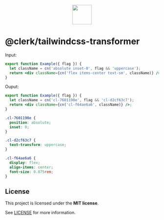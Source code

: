 <p align="center">
  <a href="https://clerk.com?utm_source=github&utm_medium=clerk_remix" target="_blank" rel="noopener noreferrer">
    <picture>
      <source media="(prefers-color-scheme: dark)" srcset="https://images.clerk.com/static/logo-dark-mode-400x400.png">
      <img src="https://images.clerk.com/static/logo-light-mode-400x400.png" height="64">
    </picture>
  </a>
  <br />
</p>

# @clerk/tailwindcss-transformer

Input:

```jsx
export function Example({ flag }) {
  let className = cn('absolute inset-0', flag && 'uppercase');
  return <div className={cn('flex items-center text-sm', className)} />;
}
```

Ouput:

```jsx
export function Example({ flag }) {
  let className = cn('cl-7601190e', flag && 'cl-d2cf63c7');
  return <div className={cn('cl-f64ae6a6', className)} />;
}
```

```css
.cl-7601190e {
  position: absolute;
  inset: 0;
}

.cl-d2cf63c7 {
  text-transform: uppercase;
}

.cl-f64ae6a6 {
  display: flex;
  align-items: center;
  font-size: 0.875rem;
}
```

## License

This project is licensed under the **MIT license**.

See [LICENSE](https://github.com/clerk/javascript/blob/main/packages/tailwindcss-transformer/LICENSE) for more information.
